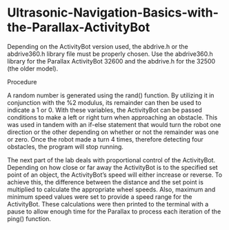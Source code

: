 # Ultrasonic-Navigation-Basics-with-the-Parallax-ActivityBot
   Depending on the ActivityBot version used, the abdrive.h or the abdrive360.h library file must be properly chosen. Use the abdrive360.h library for the Parallax ActivityBot 32600 and the abdrive.h for the 32500 (the older model).   

  

Procedure      

  A random number is generated using the rand() function. By utilizing it in conjunction with the %2 modulus, its remainder can then be used to indicate a 1 or 0. With these variables, the ActivityBot can be passed conditions to make a left or right turn when approaching an obstacle. This was used in tandem with an if-else statement that would turn the robot one direction or the other depending on whether or not the remainder was one or zero. Once the robot made a turn 4 times, therefore detecting four obstacles, the program will stop running.      

  The next part of the lab deals with proportional control of the ActivityBot. Depending on how close or far away the ActivityBot is to the specified set point of an object, the ActivityBot’s speed will either increase or reverse. To achieve this, the difference between the distance and the set point is multiplied to calculate the appropriate wheel speeds. Also, maximum and minimum speed values were set to provide a speed range for the ActivityBot. These calculations were then printed to the terminal with a pause to allow enough time for the Parallax to process each iteration of the ping() function.  
